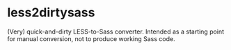 less2dirtysass
==============

(Very) quick-and-dirty LESS-to-Sass converter. Intended as a starting point for manual conversion, not to produce working Sass code.
